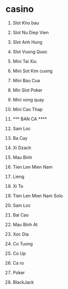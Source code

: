 # casino
1. Slot Kho bau
2. Slot Nu Diep Vien
3. Slot Anh Hung
4. Slot Vuong Quoc
5. Mini Tai Xiu
6. Mini Sot Kim cuong
7. Mini Bau Cua
8. Min Slot Poker
9. Mini vong quay
10. Mini Cao Thap

11. *** BAN CA ****
12. Sam Loc
13. Ba Cay
14. Xi Dzach
15. Mau Binh
16. Tien Len Mien Nam
17. Lieng
18. Xi To
19. Tien Len Mien Nam Solo
20. Sam Loc
21. Bai Cao
22. Mau Binh At
23. Xoc Dia
24. Co Tuong
25. Co Up
26. Ca ro
27. Poker
28. BlackJack
